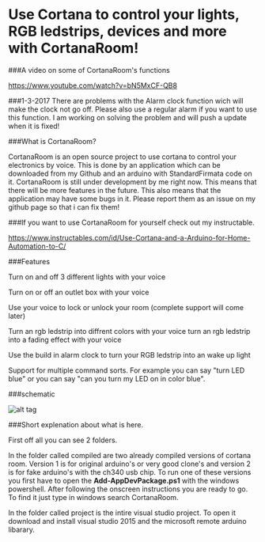 # Use Cortana to control your lights, RGB ledstrips, devices and more with CortanaRoom!

###A video on some of CortanaRoom's functions

https://www.youtube.com/watch?v=bN5MxCF-QB8

###1-3-2017 There are problems with the Alarm clock function wich will make the clock not go off. Please also use a regular alarm if you want to use this function. I am working on solving the problem and will push a update when it is fixed!

###What is CortanaRoom?

CortanaRoom is an open source project to use cortana  to control your electronics by voice. This is done by an application which can be downloaded from my Github and an arduino with StandardFirmata code on it. CortanaRoom is still under development by me right now. This means that there will be more features in the future. This also means that the application may have some bugs in it. Please report them as an issue on my github page so that i can fix them!

###If you want to use CortanaRoom for yourself check out my instructable.

https://www.instructables.com/id/Use-Cortana-and-a-Arduino-for-Home-Automation-to-C/

###Features

Turn on and off 3 different lights with your voice

Turn on or off an outlet box with your voice

Use your voice to lock or unlock your room (complete support will come later)

Turn an rgb ledstrip into diffrent colors with your voice turn an rgb ledstrip into a fading effect with your voice

Use the build in alarm clock to turn your RGB ledstrip into an wake up light

Support for multiple command sorts. For example you can say "turn LED blue" or you can say "can you turn my LED on in color blue".

###schematic

![alt tag](https://github.com/sieuwe1/CortanaRoom/blob/master/20170223_224139.jpg)


###Short explenation about what is here.

First off all you can see 2 folders. 

In the folder called compiled are two already compiled versions of cortana room. Version 1 is for original arduino's or very good clone's and version 2 is for fake arduino's with the ch340 usb chip. To run one of these versions you first have to open the **Add-AppDevPackage.ps1** with the windows powershell. After following the onscreen instructions you are ready to go. To find it just type in windows search CortanaRoom.

In the folder called project is the intire visual studio project. To open it download and install visual studio 2015 and the microsoft remote arduino libarary. 

